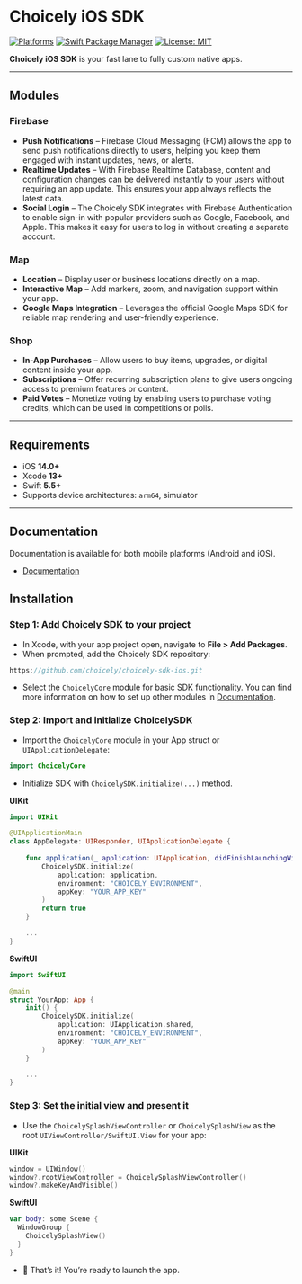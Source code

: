 # Choicely iOS SDK

[![Platforms](https://img.shields.io/cocoapods/p/FBSDKCoreKit.svg)](https://cocoapods.org/pods/FBSDKCoreKit)
[![Swift Package Manager](https://img.shields.io/badge/Swift_Package_Manager-compatible-orange)](https://img.shields.io/badge/Swift_Package_Manager-compatible-orange)
[![License: MIT](https://img.shields.io/badge/License-MIT-blue.svg)]()

**Choicely iOS SDK** is your fast lane to fully custom native apps.

---

## Modules

### Firebase

- **Push Notifications** – Firebase Cloud Messaging (FCM) allows the app to send push notifications directly to users, helping you keep them engaged with instant updates, news, or alerts.
- **Realtime Updates** – With Firebase Realtime Database, content and configuration changes can be delivered instantly to your users without requiring an app update. This ensures your app always reflects the latest data.
- **Social Login** – The Choicely SDK integrates with Firebase Authentication to enable sign-in with popular providers such as Google, Facebook, and Apple. This makes it easy for users to log in without creating a separate account.

### Map

- **Location** – Display user or business locations directly on a map.
- **Interactive Map** – Add markers, zoom, and navigation support within your app.
- **Google Maps Integration** – Leverages the official Google Maps SDK for reliable map rendering and user-friendly experience.

### Shop

- **In-App Purchases** – Allow users to buy items, upgrades, or digital content inside your app.
- **Subscriptions** – Offer recurring subscription plans to give users ongoing access to premium features or content.
- **Paid Votes** – Monetize voting by enabling users to purchase voting credits, which can be used in competitions or polls.

---

## Requirements

- iOS **14.0+**  
- Xcode **13+**  
- Swift **5.5+**  
- Supports device architectures: `arm64`, simulator  

---

## Documentation

Documentation is available for both mobile platforms (Android and iOS).

- [Documentation](https://studiostage.choicely.com/docs/sdk?region=eu)

## Installation

### Step 1: Add Choicely SDK to your project
- In Xcode, with your app project open, navigate to **File > Add Packages**.
- When prompted, add the Choicely SDK repository:
```swift
https://github.com/choicely/choicely-sdk-ios.git
```
- Select the `ChoicelyCore` module for basic SDK functionality. You can find more information on how to set up other modules in [Documentation](https://studiostage.choicely.com/docs/sdk?region=eu).
### Step 2: Import and initialize ChoicelySDK
- Import the `ChoicelyCore` module in your App struct or `UIApplicationDelegate`:
```swift
import ChoicelyCore
```
- Initialize SDK with `ChoicelySDK.initialize(...)` method.

**UIKit**
```swift
import UIKit

@UIApplicationMain
class AppDelegate: UIResponder, UIApplicationDelegate {
    
    func application(_ application: UIApplication, didFinishLaunchingWithOptions launchOptions: [UIApplication.LaunchOptionsKey: Any]?) -> Bool {
        ChoicelySDK.initialize(
            application: application,
            environment: "CHOICELY_ENVIRONMENT",
            appKey: "YOUR_APP_KEY"
        )
        return true
    }

    ...
}
```

**SwiftUI**
```swift
import SwiftUI

@main
struct YourApp: App {
    init() {
        ChoicelySDK.initialize(
            application: UIApplication.shared,
            environment: "CHOICELY_ENVIRONMENT",
            appKey: "YOUR_APP_KEY"
        )
    }

    ...
}
```

### Step 3: Set the initial view and present it
- Use the `ChoicelySplashViewController` or `ChoicelySplashView` as the root `UIViewController/SwiftUI.View` for your app:

**UIKit**
```swift
window = UIWindow()
window?.rootViewController = ChoicelySplashViewController()
window?.makeKeyAndVisible()
```

**SwiftUI**
```swift
var body: some Scene {
  WindowGroup {
    ChoicelySplashView()
  }
}
```
- 🚀 That’s it! You’re ready to launch the app.
